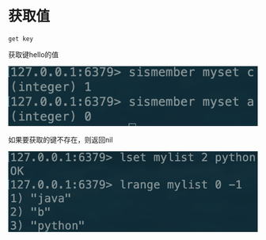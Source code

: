 # 获取值

```text
get key
```

获取键hello的值

![](../../.gitbook/assets/image%20%2873%29.png)

如果要获取的键不存在，则返回nil

![](../../.gitbook/assets/image%20%2877%29.png)

